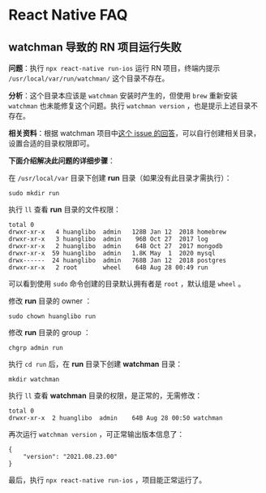 # React Native FAQ

## watchman 导致的 RN 项目运行失败

**问题**：执行 `npx react-native run-ios` 运行 RN 项目，终端内提示 `/usr/local/var/run/watchman/` 这个目录不存在。

**分析**：这个目录本应该是 `watchman` 安装时产生的，但使用 `brew` 重新安装 `watchman` 也未能修复这个问题。执行 `watchman version` ，也是提示上述目录不存在。

**相关资料**：根据 watchman 项目中[这个 issue 的回答](https://github.com/facebook/watchman/issues/640#issuecomment-416983649)，可以自行创建相关目录，设置合适的目录权限即可。

**下面介绍解决此问题的详细步骤**：

在 `/usr/local/var` 目录下创建 **run** 目录（如果没有此目录才需执行）：

```console
sudo mkdir run
```

执行 `ll` 查看 **run** 目录的文件权限：

```plaintext
total 0
drwxr-xr-x   4 huanglibo  admin   128B Jan 12  2018 homebrew
drwxr-xr-x   3 huanglibo  admin    96B Oct 27  2017 log
drwxr-xr-x   2 huanglibo  admin    64B Oct 27  2017 mongodb
drwxr-xr-x  59 huanglibo  admin   1.8K May  1  2020 mysql
drwx------  24 huanglibo  admin   768B Jan 12  2018 postgres
drwxr-xr-x   2 root       wheel    64B Aug 28 00:49 run
```

可以看到使用 `sudo` 命令创建的目录默认拥有者是 `root` ，默认组是 `wheel` 。

修改 **run** 目录的 owner ：

```console
sudo chown huanglibo run
```

修改 **run** 目录的 group ：

```console
chgrp admin run
```

执行 `cd run` 后，在 **run** 目录下创建 **watchman** 目录：

```console
mkdir watchman
```

执行 `ll` 查看 **watchman** 目录的权限，是正常的，无需修改：

```console
total 0
drwxr-xr-x  2 huanglibo  admin    64B Aug 28 00:50 watchman
```

再次运行 `watchman version` ，可正常输出版本信息了：

```console
{
    "version": "2021.08.23.00"
}
```

最后，执行 `npx react-native run-ios` ，项目能正常运行了。

